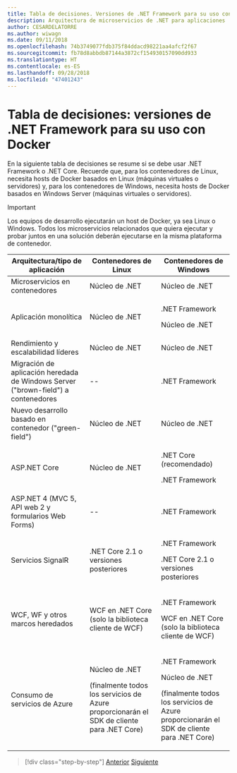```yaml
---
title: Tabla de decisiones. Versiones de .NET Framework para su uso con Docker
description: Arquitectura de microservicios de .NET para aplicaciones .NET en contenedor | Tabla de decisiones, versiones de .NET Framework para su uso con Docker
author: CESARDELATORRE
ms.author: wiwagn
ms.date: 09/11/2018
ms.openlocfilehash: 74b3749077fdb375f84ddacd98221aa4afcf2f67
ms.sourcegitcommit: fb78d8abbdb87144a3872cf154930157090dd933
ms.translationtype: HT
ms.contentlocale: es-ES
ms.lasthandoff: 09/28/2018
ms.locfileid: "47401243"
---
```

# <a name="decision-table-net-frameworks-to-use-for-docker"></a>Tabla de decisiones: versiones de .NET Framework para su uso con Docker

En la siguiente tabla de decisiones se resume si se debe usar .NET Framework o .NET Core. Recuerde que, para los contenedores de Linux, necesita hosts de Docker basados en Linux (máquinas virtuales o servidores) y, para los contenedores de Windows, necesita hosts de Docker basados en Windows Server (máquinas virtuales o servidores).

> [!IMPORTANT]
> Los equipos de desarrollo ejecutarán un host de Docker, ya sea Linux o Windows. Todos los microservicios relacionados que quiera ejecutar y probar juntos en una solución deberán ejecutarse en la misma plataforma de contenedor.

<table>
<thead>
<tr class="header">
<th><strong>Arquitectura/tipo de aplicación</strong></th>
<th><strong>Contenedores de Linux</strong></th>
<th><strong>Contenedores de Windows</strong></th>
</tr>
</thead>
<tbody>
<tr class="odd">
<td>Microservicios en contenedores</td>
<td>Núcleo de .NET</td>
<td>Núcleo de .NET</td>
</tr>
<tr class="even">
<td>Aplicación monolítica</td>
<td>Núcleo de .NET</td>
<td><p>.NET Framework</p>
<p>Núcleo de .NET</p></td>
</tr>
<tr class="odd">
<td>Rendimiento y escalabilidad líderes</td>
<td>Núcleo de .NET</td>
<td>Núcleo de .NET</td>
</tr>
<tr class="even">
<td>Migración de aplicación heredada de Windows Server ("brown-field") a contenedores</td>
<td>--</td>
<td>.NET Framework</td>
</tr>
<tr class="odd">
<td>Nuevo desarrollo basado en contenedor ("green-field")</td>
<td>Núcleo de .NET</td>
<td>Núcleo de .NET</td>
</tr>
<tr class="even">
<td>ASP.NET Core</td>
<td>Núcleo de .NET</td>
<td><p>.NET Core (recomendado)</p>
<p>.NET Framework</p></td>
</tr>
<tr class="odd">
<td>ASP.NET 4 (MVC 5, API web 2 y formularios Web Forms)</td>
<td>--</td>
<td>.NET Framework</td>
</tr>
<tr class="even">
<td>Servicios SignalR</td>
<td>.NET Core 2.1 o versiones posteriores</td>
<td><p>.NET Framework</p>
<p>.NET Core 2.1 o versiones posteriores</p></td>
</tr>
<tr class="odd">
<td>WCF, WF y otros marcos heredados</td>
<td>WCF en .NET Core (solo la biblioteca cliente de WCF)</td>
<td><p>.NET Framework</p>
<p>WCF en .NET Core (solo la biblioteca cliente de WCF)</p></td>
</tr>
<tr class="even">
<td>Consumo de servicios de Azure</td>
<td><p>Núcleo de .NET</p>
<p>(finalmente todos los servicios de Azure proporcionarán el SDK de cliente para .NET Core)</p></td>
<td><p>.NET Framework</p>
<p>Núcleo de .NET</p>
<p>(finalmente todos los servicios de Azure proporcionarán el SDK de cliente para .NET Core)</p></td>
</tr>
</tbody>
</table>

>[!div class="step-by-step"]
[Anterior](net-framework-container-scenarios.md)
[Siguiente](net-container-os-targets.md)
